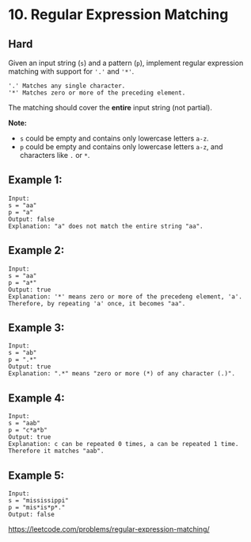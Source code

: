 # 10. Regular Expression Matching

## **Hard**

Given an input string (`s`) and a pattern (`p`), implement regular expression matching with support for `'.'` and `'*'`.

```
'.' Matches any single character.
'*' Matches zero or more of the preceding element.
```

The matching should cover the **entire** input string (not partial).

**Note:**

- `s` could be empty and contains only lowercase letters `a-z`.
- `p` could be empty and contains only lowercase letters `a-z`, and characters like `.` or `*`.

## Example 1:

```
Input:
s = "aa"
p = "a"
Output: false
Explanation: "a" does not match the entire string "aa".
```

## Example 2:

```
Input:
s = "aa"
p = "a*"
Output: true
Explanation: '*' means zero or more of the precedeng element, 'a'. Therefore, by repeating 'a' once, it becomes "aa".
```

## Example 3:

```
Input:
s = "ab"
p = ".*"
Output: true
Explanation: ".*" means "zero or more (*) of any character (.)".
```

## Example 4:

```
Input:
s = "aab"
p = "c*a*b"
Output: true
Explanation: c can be repeated 0 times, a can be repeated 1 time. Therefore it matches "aab".
```

## Example 5:

```
Input:
s = "mississippi"
p = "mis*is*p*."
Output: false
```

https://leetcode.com/problems/regular-expression-matching/
